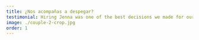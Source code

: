 ```yaml
---
title: ¿Nos acompañas a despegar?
testimonial: Hiring Jenna was one of the best decisions we made for our wedding. Not only was their work incredibly professional and artistic, but they also made us feel so comfortable and at ease throughout the entire process.
image: ./couple-2-crop.jpg
order: 1
---
```


